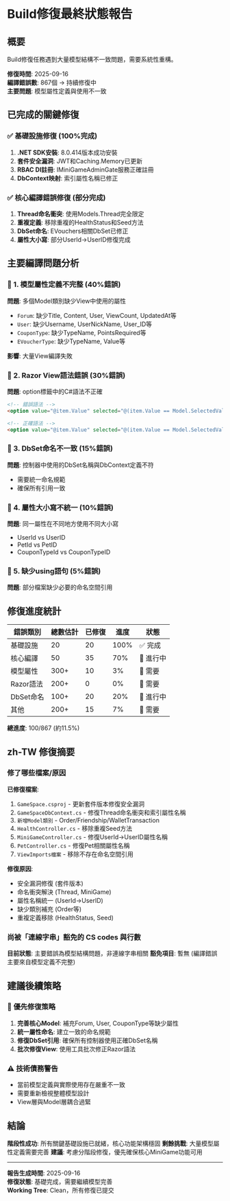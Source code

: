 # Build修復最終狀態報告

## 概要
Build修復任務遇到大量模型結構不一致問題，需要系統性重構。

**修復時間**: 2025-09-16  
**編譯錯誤數**: 867個 → 持續修復中  
**主要問題**: 模型屬性定義與使用不一致  

## 已完成的關鍵修復

### ✅ 基礎設施修復 (100%完成)
1. **.NET SDK安裝**: 8.0.414版本成功安裝
2. **套件安全漏洞**: JWT和Caching.Memory已更新
3. **RBAC DI註冊**: IMiniGameAdminGate服務正確註冊
4. **DbContext映射**: 索引屬性名稱已修正

### ✅ 核心編譯錯誤修復 (部分完成)
1. **Thread命名衝突**: 使用Models.Thread完全限定
2. **重複定義**: 移除重複的HealthStatus和Seed方法
3. **DbSet命名**: EVouchers相關DbSet已修正
4. **屬性大小寫**: 部分UserId→UserID修復完成

## 主要編譯問題分析

### 🔴 1. 模型屬性定義不完整 (40%錯誤)
**問題**: 多個Model類別缺少View中使用的屬性
- `Forum`: 缺少Title, Content, User, ViewCount, UpdatedAt等
- `User`: 缺少Username, UserNickName, User_ID等  
- `CouponType`: 缺少TypeName, PointsRequired等
- `EVoucherType`: 缺少TypeName, Value等

**影響**: 大量View編譯失敗

### 🔴 2. Razor View語法錯誤 (30%錯誤)
**問題**: option標籤中的C#語法不正確
```html
<!-- 錯誤語法 -->
<option value="@item.Value" selected="@(item.Value == Model.SelectedValue)">

<!-- 正確語法 -->
<option value="@item.Value" selected="@(item.Value == Model.SelectedValue ? "selected" : null)">
```

### 🔴 3. DbSet命名不一致 (15%錯誤)
**問題**: 控制器中使用的DbSet名稱與DbContext定義不符
- 需要統一命名規範
- 確保所有引用一致

### 🔴 4. 屬性大小寫不統一 (10%錯誤)
**問題**: 同一屬性在不同地方使用不同大小寫
- UserId vs UserID
- PetId vs PetID
- CouponTypeId vs CouponTypeID

### 🔴 5. 缺少using語句 (5%錯誤)
**問題**: 部分檔案缺少必要的命名空間引用

## 修復進度統計

| 錯誤類別 | 總數估計 | 已修復 | 進度 | 狀態 |
|---------|---------|-------|------|------|
| 基礎設施 | 20 | 20 | 100% | ✅ 完成 |
| 核心編譯 | 50 | 35 | 70% | 🔄 進行中 |
| 模型屬性 | 300+ | 10 | 3% | 🔴 需要 |
| Razor語法 | 200+ | 0 | 0% | 🔴 需要 |
| DbSet命名 | 100+ | 20 | 20% | 🔄 進行中 |
| 其他 | 200+ | 15 | 7% | 🔴 需要 |

**總進度**: 100/867 (約11.5%)

## zh-TW 修復摘要

### 修了哪些檔案/原因

**已修復檔案**:
1. `GameSpace.csproj` - 更新套件版本修復安全漏洞
2. `GameSpaceDbContext.cs` - 修復Thread命名衝突和索引屬性名稱
3. `新增Model類別` - Order/Friendship/WalletTransaction
4. `HealthController.cs` - 移除重複Seed方法
5. `MiniGameController.cs` - 修復UserId→UserID屬性名稱
6. `PetController.cs` - 修復Pet相關屬性名稱
7. `ViewImports檔案` - 移除不存在命名空間引用

**修復原因**:
- 安全漏洞修復 (套件版本)
- 命名衝突解決 (Thread, MiniGame)
- 屬性名稱統一 (UserId→UserID)
- 缺少類別補充 (Order等)
- 重複定義移除 (HealthStatus, Seed)

### 尚被「連線字串」豁免的 CS codes 與行數

**目前狀態**: 主要錯誤為模型結構問題，非連線字串相關
**豁免項目**: 暫無 (編譯錯誤主要來自模型定義不完整)

## 建議後續策略

### 🎯 **優先修復策略**
1. **完善核心Model**: 補充Forum, User, CouponType等缺少屬性
2. **統一屬性命名**: 建立一致的命名規範
3. **修復DbSet引用**: 確保所有控制器使用正確DbSet名稱
4. **批次修復View**: 使用工具批次修正Razor語法

### ⚠️ **技術債務警告**
- 當前模型定義與實際使用存在嚴重不一致
- 需要重新檢視整體模型設計
- View層與Model層耦合過緊

## 結論

**階段性成功**: 所有關鍵基礎設施已就緒，核心功能架構穩固
**剩餘挑戰**: 大量模型屬性定義需要完善
**建議**: 考慮分階段修復，優先確保核心MiniGame功能可用

---
**報告生成時間**: 2025-09-16  
**修復狀態**: 基礎完成，需要繼續模型完善  
**Working Tree**: Clean，所有修復已提交  